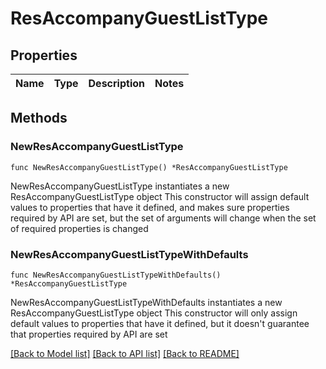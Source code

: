 # ResAccompanyGuestListType

## Properties

Name | Type | Description | Notes
------------ | ------------- | ------------- | -------------

## Methods

### NewResAccompanyGuestListType

`func NewResAccompanyGuestListType() *ResAccompanyGuestListType`

NewResAccompanyGuestListType instantiates a new ResAccompanyGuestListType object
This constructor will assign default values to properties that have it defined,
and makes sure properties required by API are set, but the set of arguments
will change when the set of required properties is changed

### NewResAccompanyGuestListTypeWithDefaults

`func NewResAccompanyGuestListTypeWithDefaults() *ResAccompanyGuestListType`

NewResAccompanyGuestListTypeWithDefaults instantiates a new ResAccompanyGuestListType object
This constructor will only assign default values to properties that have it defined,
but it doesn't guarantee that properties required by API are set


[[Back to Model list]](../README.md#documentation-for-models) [[Back to API list]](../README.md#documentation-for-api-endpoints) [[Back to README]](../README.md)


